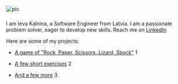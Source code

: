 ![pic](https://coolbackgrounds.io/images/backgrounds/index/sea-edge-79ab30e2.png)
### 

I am Ieva Kalnina, a Software Engineer from Latvia. 
I am a passionate problem solver, eager to develop new skills.
Reach me on [LinkedIn](https://www.linkedin.com/in/ieva-kalnina-46a70025/)

Here are some of my projects:

* [A game of "Rock, Paper, Scissors, Lizard, Spock"](https://github.com/Ievieva/RPSLS/tree/main/RPS) 1

* [A few short exercises](https://github.com/Ievieva/8-10) 2

* [And a few more](https://github.com/Ievieva/14-10) 3
